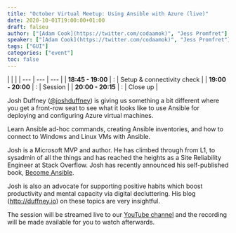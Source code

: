 ```yaml
---
title: "October Virtual Meetup: Using Ansible with Azure (live)"
date: 2020-10-01T19:00:00+01:00
draft: falseu
author: ["[Adam Cook](https://twitter.com/codaamok)", "Jess Promfret"] # Names of organisers, must be an array
speaker: ["[Adam Cook](https://twitter.com/codaamok)", "Jess Promfret"] # Names of speakers, must be an array
tags: ["GUI"]
categories: ["event"]
toc: false
---
```


| | |
| --- | --- | --- |
| **18:45 - 19:00** | : | Setup & connectivity check |
| **19:00 - 20:00** | : | Session |
| **20:00 - 20:15** | : | Close up |

Josh Duffney ([@joshduffney](https://twitter.com/joshduffney)) is giving us something a bit different where you get a front-row seat to see what it looks like to use Ansible for deploying and configuring Azure virtual machines.

Learn Ansible ad-hoc commands, creating Ansible inventories, and how to connect to Windows and Linux VMs with Ansible.

Josh is a Microsoft MVP and author. He has climbed through from L1, to sysadmin of all the things and has reached the heights as a Site Reliability Engineer at Stack Overflow. Josh has recently announced his self-published book, [Become Ansible](https://becomeansible.com).

Josh is also an advocate for supporting positive habits which boost productivity and mental capacity via digital decluttering. His blog (http://duffney.io) on these topics are very insightful.

The session will be streamed live to our [YouTube channel](https://youtube.com/c/PowerShellSouthampton) and the recording will be made available for you to watch afterwards.
